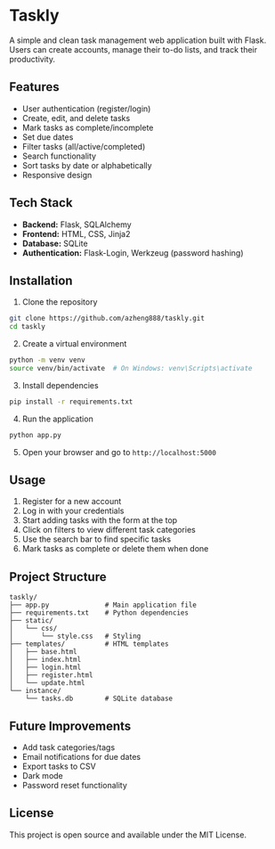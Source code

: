 # Taskly

A simple and clean task management web application built with Flask. Users can create accounts, manage their to-do lists, and track their productivity.

## Features

- User authentication (register/login)
- Create, edit, and delete tasks
- Mark tasks as complete/incomplete
- Set due dates
- Filter tasks (all/active/completed)
- Search functionality
- Sort tasks by date or alphabetically
- Responsive design

## Tech Stack

- **Backend:** Flask, SQLAlchemy
- **Frontend:** HTML, CSS, Jinja2
- **Database:** SQLite
- **Authentication:** Flask-Login, Werkzeug (password hashing)

## Installation

1. Clone the repository
```bash
git clone https://github.com/azheng888/taskly.git
cd taskly
```

2. Create a virtual environment
```bash
python -m venv venv
source venv/bin/activate  # On Windows: venv\Scripts\activate
```

3. Install dependencies
```bash
pip install -r requirements.txt
```

4. Run the application
```bash
python app.py
```

5. Open your browser and go to `http://localhost:5000`

## Usage

1. Register for a new account
2. Log in with your credentials
3. Start adding tasks with the form at the top
4. Click on filters to view different task categories
5. Use the search bar to find specific tasks
6. Mark tasks as complete or delete them when done

## Project Structure

```
taskly/
├── app.py              # Main application file
├── requirements.txt    # Python dependencies
├── static/
│   └── css/
│       └── style.css   # Styling
├── templates/          # HTML templates
│   ├── base.html
│   ├── index.html
│   ├── login.html
│   ├── register.html
│   └── update.html
└── instance/
    └── tasks.db        # SQLite database
```

## Future Improvements

- Add task categories/tags
- Email notifications for due dates
- Export tasks to CSV
- Dark mode
- Password reset functionality

## License

This project is open source and available under the MIT License.